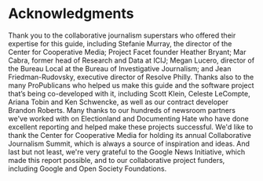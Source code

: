 # Acknowledgments

Thank you to the collaborative journalism superstars who offered their expertise for this guide, including Stefanie Murray, the director of the Center for Cooperative Media; Project Facet founder Heather Bryant; Mar Cabra, former head of Research and Data at ICIJ; Megan Lucero, director of the Bureau Local at the Bureau of Investigative Journalism; and Jean Friedman-Rudovsky, executive director of Resolve Philly. Thanks also to the many ProPublicans who helped us make this guide and the software project that’s being co-developed with it, including Scott Klein, Celeste LeCompte, Ariana Tobin and Ken Schwencke, as well as our contract developer Brandon Roberts. Many thanks to our hundreds of newsroom partners we've worked with on Electionland and Documenting Hate who have done excellent reporting and helped make these projects successful. We'd like to thank the Center for Cooperative Media for holding its annual Collaborative Journalism Summit, which is always a source of inspiration and ideas. And last but not least, we're very grateful to the Google News Initiative, which made this report possible, and to our collaborative project funders, including Google and Open Society Foundations. 
